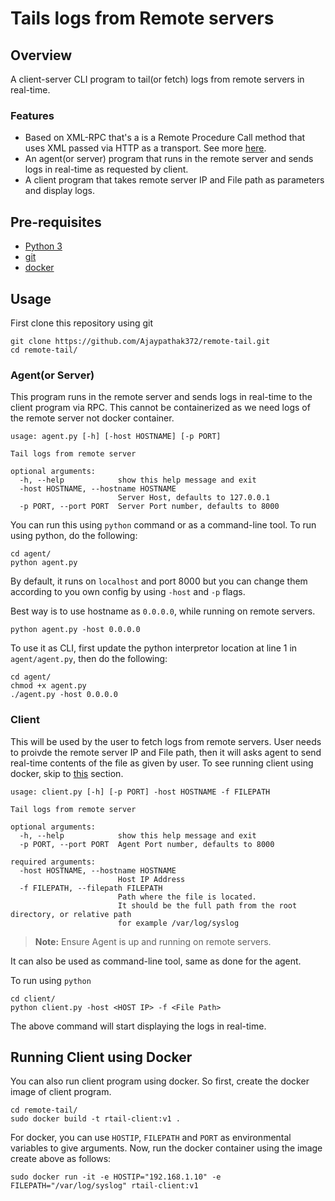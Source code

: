 # Tails logs from Remote servers

## Overview

A client-server CLI program to tail(or fetch) logs from remote servers in real-time.

### Features

- Based on XML-RPC that's a is a Remote Procedure Call method that uses XML passed via HTTP as a transport. See more [here](https://docs.python.org/3/library/xmlrpc.html).
- An agent(or server) program that runs in the remote server and sends logs in real-time as requested by client.
- A client program that takes remote server IP and File path as parameters and display logs.

## Pre-requisites

- [Python 3](https://www.python.org/downloads/)
- [git](https://git-scm.com/downloads)
- [docker](https://docs.docker.com/engine/)

## Usage

First clone this repository using git

```text
git clone https://github.com/Ajaypathak372/remote-tail.git
cd remote-tail/
```

### Agent(or Server)

This program runs in the remote server and sends logs in real-time to the client program via RPC. This cannot be containerized as we need logs of the remote server not docker container.

```text
usage: agent.py [-h] [-host HOSTNAME] [-p PORT]

Tail logs from remote server

optional arguments:
  -h, --help            show this help message and exit
  -host HOSTNAME, --hostname HOSTNAME
                        Server Host, defaults to 127.0.0.1
  -p PORT, --port PORT  Server Port number, defaults to 8000
```

You can run this using `python` command or as a command-line tool. To run using python, do the following:

```text
cd agent/
python agent.py
```

By default, it runs on `localhost` and port 8000 but you can change them according to you own config by using `-host` and `-p` flags.

Best way is to use hostname as `0.0.0.0`, while running on remote servers.

```text
python agent.py -host 0.0.0.0
```

To use it as CLI, first update the python interpretor location at line 1 in `agent/agent.py`, then do the following:

```text
cd agent/
chmod +x agent.py
./agent.py -host 0.0.0.0
```

### Client

This will be used by the user to fetch logs from remote servers. User needs to proivde the remote server IP and File path, then it will asks agent to send real-time contents of the file as given by user.
To see running client using docker, skip to [this](#running-client-using-docker) section.

```text
usage: client.py [-h] [-p PORT] -host HOSTNAME -f FILEPATH

Tail logs from remote server

optional arguments:
  -h, --help            show this help message and exit
  -p PORT, --port PORT  Agent Port number, defaults to 8000

required arguments:
  -host HOSTNAME, --hostname HOSTNAME
                        Host IP Address
  -f FILEPATH, --filepath FILEPATH
                        Path where the file is located.
                        It should be the full path from the root directory, or relative path 
                        for example /var/log/syslog

```

> **Note:** Ensure Agent is up and running on remote servers.

It can also be used as command-line tool, same as done for the agent.

To run using `python`

```text
cd client/
python client.py -host <HOST IP> -f <File Path>
```

The above command will start displaying the logs in real-time.

## Running Client using Docker

You can also run client program using docker. So first, create the docker image of client program.

```text
cd remote-tail/
sudo docker build -t rtail-client:v1 .
```

For docker, you can use `HOSTIP`, `FILEPATH` and `PORT` as environmental variables to give arguments.
Now, run the docker container using the image create above as follows:

```text
sudo docker run -it -e HOSTIP="192.168.1.10" -e FILEPATH="/var/log/syslog" rtail-client:v1 
```
